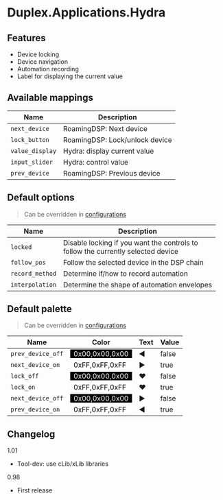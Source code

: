 # Duplex.Applications.Hydra

## Features

* Device locking
* Device navigation 
* Automation recording 
* Label for displaying the current value

## Available mappings
  
| Name       | Description   |
| -----------|---------------|  
|`next_device`|RoamingDSP: Next device|  
|`lock_button`|RoamingDSP: Lock/unlock device|  
|`value_display`|Hydra: display current value|  
|`input_slider`|Hydra: control value|  
|`prev_device`|RoamingDSP: Previous device|  

## Default options 
  
> Can be overridden in [configurations](../Configurations.md)

| Name          | Description   |
| ------------- |---------------|  
|`locked`|Disable locking if you want the controls to<br>follow the currently selected device |  
|`follow_pos`|Follow the selected device in the DSP chain|  
|`record_method`|Determine if/how to record automation |  
|`interpolation`|Determine the shape of automation envelopes|  

## Default palette 
  
> Can be overridden in [configurations](../Configurations.md)

| Name          | Color|Text|Value|
| ------------- |------|----|-----|  
|`prev_device_off`|<div style="padding-left:0.5em;padding-right:0.5em; background-color:#000000; color: white">0x00,0x00,0x00</div>|◄|false|  
|`next_device_on`|<div style="padding-left:0.5em;padding-right:0.5em; background-color:#FFFFFF; color: black">0xFF,0xFF,0xFF</div>|►|true|  
|`lock_off`|<div style="padding-left:0.5em;padding-right:0.5em; background-color:#000000; color: white">0x00,0x00,0x00</div>|♥|false|  
|`lock_on`|<div style="padding-left:0.5em;padding-right:0.5em; background-color:#FFFFFF; color: black">0xFF,0xFF,0xFF</div>|♥|true|  
|`next_device_off`|<div style="padding-left:0.5em;padding-right:0.5em; background-color:#000000; color: white">0x00,0x00,0x00</div>|►|false|  
|`prev_device_on`|<div style="padding-left:0.5em;padding-right:0.5em; background-color:#FFFFFF; color: black">0xFF,0xFF,0xFF</div>|◄|true|  

## Changelog

1.01
- Tool-dev: use cLib/xLib libraries

0.98
- First release